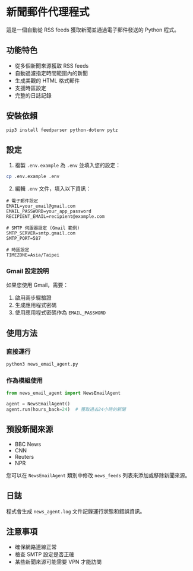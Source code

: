# 新聞郵件代理程式

這是一個自動從 RSS feeds 獲取新聞並通過電子郵件發送的 Python 程式。

## 功能特色

- 從多個新聞來源獲取 RSS feeds
- 自動過濾指定時間範圍內的新聞
- 生成美觀的 HTML 格式郵件
- 支援時區設定
- 完整的日誌記錄

## 安裝依賴

```bash
pip3 install feedparser python-dotenv pytz
```

## 設定

1. 複製 `.env.example` 為 `.env` 並填入您的設定：

```bash
cp .env.example .env
```

2. 編輯 `.env` 文件，填入以下資訊：

```
# 電子郵件設定
EMAIL=your_email@gmail.com
EMAIL_PASSWORD=your_app_password
RECIPIENT_EMAIL=recipient@example.com

# SMTP 伺服器設定 (Gmail 範例)
SMTP_SERVER=smtp.gmail.com
SMTP_PORT=587

# 時區設定
TIMEZONE=Asia/Taipei
```

### Gmail 設定說明

如果您使用 Gmail，需要：

1. 啟用兩步驟驗證
2. 生成應用程式密碼
3. 使用應用程式密碼作為 `EMAIL_PASSWORD`

## 使用方法

### 直接運行

```bash
python3 news_email_agent.py
```

### 作為模組使用

```python
from news_email_agent import NewsEmailAgent

agent = NewsEmailAgent()
agent.run(hours_back=24)  # 獲取過去24小時的新聞
```

## 預設新聞來源

- BBC News
- CNN
- Reuters
- NPR

您可以在 `NewsEmailAgent` 類別中修改 `news_feeds` 列表來添加或移除新聞來源。

## 日誌

程式會生成 `news_agent.log` 文件記錄運行狀態和錯誤資訊。

## 注意事項

- 確保網路連線正常
- 檢查 SMTP 設定是否正確
- 某些新聞來源可能需要 VPN 才能訪問
